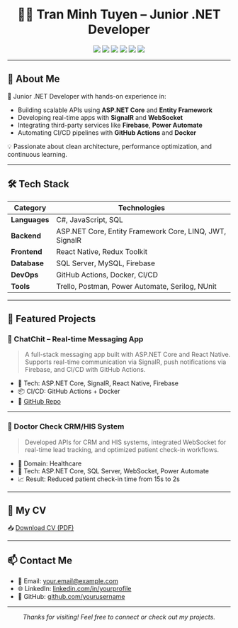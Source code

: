 <h1 align="center">👨‍💻 Tran Minh Tuyen – Junior .NET Developer</h1>

<p align="center">
  <img src="https://img.shields.io/badge/.NET-512BD4?style=for-the-badge&logo=dotnet&logoColor=white"/>
  <img src="https://img.shields.io/badge/C%23-239120?style=for-the-badge&logo=c-sharp&logoColor=white"/>
  <img src="https://img.shields.io/badge/ASP.NET_Core-512BD4?style=for-the-badge&logo=.net&logoColor=white"/>
  <img src="https://img.shields.io/badge/SignalR-00BFFF?style=for-the-badge"/>
  <img src="https://img.shields.io/badge/React_Native-61DAFB?style=for-the-badge&logo=react&logoColor=white"/>
  <img src="https://img.shields.io/badge/GitHub_Actions-2088FF?style=for-the-badge&logo=github-actions&logoColor=white"/>
</p>

---

## 🧠 About Me

🎯 Junior .NET Developer with hands-on experience in:
- Building scalable APIs using **ASP.NET Core** and **Entity Framework**
- Developing real-time apps with **SignalR** and **WebSocket**
- Integrating third-party services like **Firebase**, **Power Automate**
- Automating CI/CD pipelines with **GitHub Actions** and **Docker**

💡 Passionate about clean architecture, performance optimization, and continuous learning.

---

## 🛠️ Tech Stack

| Category       | Technologies                                                                 |
|----------------|------------------------------------------------------------------------------|
| **Languages**  | C#, JavaScript, SQL                                                          |
| **Backend**    | ASP.NET Core, Entity Framework Core, LINQ, JWT, SignalR                      |
| **Frontend**   | React Native, Redux Toolkit                                                  |
| **Database**   | SQL Server, MySQL, Firebase                                                  |
| **DevOps**     | GitHub Actions, Docker, CI/CD                                                |
| **Tools**      | Trello, Postman, Power Automate, Serilog, NUnit                              |

---

## 🚀 Featured Projects

### 🔹 ChatChit – Real-time Messaging App
> A full-stack messaging app built with ASP.NET Core and React Native. Supports real-time communication via SignalR, push notifications via Firebase, and CI/CD with GitHub Actions.

- 🔧 Tech: ASP.NET Core, SignalR, React Native, Firebase
- 📦 CI/CD: GitHub Actions + Docker
- 🔗 [GitHub Repo](https://github.com/yourusername/chat-chit)

---

### 🔹 Doctor Check CRM/HIS System
> Developed APIs for CRM and HIS systems, integrated WebSocket for real-time lead tracking, and optimized patient check-in workflows.

- 🏥 Domain: Healthcare
- 🔧 Tech: ASP.NET Core, SQL Server, WebSocket, Power Automate
- 📈 Result: Reduced patient check-in time from 15s to 2s

---

## 📄 My CV

📥 [Download CV (PDF)](./CV_Tran_Minh_Tuyen_Junior_English_Plus.pdf)

---

## 📫 Contact Me

- 📧 Email: your.email@example.com  
- 🌐 LinkedIn: [linkedin.com/in/yourprofile](https://linkedin.com/in/yourprofile)  
- 🐙 GitHub: [github.com/yourusername](https://github.com/yourusername)

---

<p align="center">
  <i>Thanks for visiting! Feel free to connect or check out my projects.</i>
</p>
